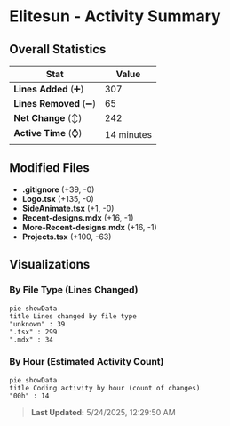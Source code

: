 # Elitesun - Activity Summary 

## Overall Statistics

| Stat                   | Value                                                             |
| ---------------------- | ----------------------------------------------------------------- |
| **Lines Added** (➕)   | 307                                          |
| **Lines Removed** (➖) | 65                                        |
| **Net Change** (↕)    | 242                |
| **Active Time** (⌚)   | 14 minutes |


## Modified Files
- **.gitignore** (+39, -0)
- **Logo.tsx** (+135, -0)
- **SideAnimate.tsx** (+1, -0)
- **Recent-designs.mdx** (+16, -1)
- **More-Recent-designs.mdx** (+16, -1)
- **Projects.tsx** (+100, -63)

## Visualizations

### By File Type (Lines Changed)

```mermaid
pie showData
title Lines changed by file type
"unknown" : 39
".tsx" : 299
".mdx" : 34
```

### By Hour (Estimated Activity Count)

```mermaid
pie showData
title Coding activity by hour (count of changes)
"00h" : 14
```


> **Last Updated:** 5/24/2025, 12:29:50 AM